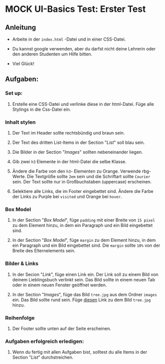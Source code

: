 # MOCK UI-Basics Test: Erster Test
## Anleitung

* Arbeite in der `index.html` -Datei und in einer CSS-Datei.

* Du kannst google verwenden, aber du darfst nicht deine Lehrerin oder den anderen Studenten um Hilfe bitten.

* Viel Glück! 

## Aufgaben:
### Set up:
1. Erstelle eine CSS-Datei und verlinke diese in der html-Datei. Füge alle Stylings in die Css-Datei ein.


### Inhalt stylen 
1. Der Text im Header sollte rechtsbündig und braun sein.

2. Der Text des dritten List-Items  in der Section  "_List_" soll blau sein.

3. Die Bilder in der Section "_Images_" sollten nebeneinander liegen.

4. Gib zwei `h3` Elemente in der html-Datei die selbe Klasse.

5. Ändere die Farbe von den `h3`- Elementen zu Orange. Verwende rbg-Werte. Die Textgröße sollte `2em` sein und die Schriftart sollte `Courier` sein. Der Text sollte nur in Großbuchstaben (uppercase) erscheinen.

6. Selektiere alle Links, die im Footer eingebettet sind. Ändere die Farbe der Links zu Purple bei `visited` und Orange bei `hover`.

### Box Model 
1. In der Section "_Box Model_", füge `padding` mit einer Breite von `15 pixel` zu dem Element hinzu, in dem ein Paragraph und ein Bild eingebettet sind.

2. In der Section "_Box Model_", füge `margin` zu dem Element hinzu, in dem ein Paragraph und ein Bild eingebettet sind. Die `margin` sollte `10%` von der Breite des Elternelements sein.


### Bilder & Links 
1. In der Secion "_Link_", füge einen Link ein. Der Link soll zu einem Bild von deinem Lieblingsbuch verlinkt sein. Das Bild sollte in einem neuen Tab oder in einem neuen Fenster geöffnet werden. 

2. In  der Section "_Images_", füge  das Bild  `tree.jpg` aus dem Ordner `images` ein. Das Bild sollte rund sein. Füge [diesen](https://caseytrees.org/tree-species/) Link zu dem Bild `tree.jpg` hinzu.

### Reihenfolge
1. Der Footer sollte unten auf der Seite erscheinen.

### Aufgaben erfolgreich erledigen: 
1. Wenn du fertig  mit allen Aufgaben bist, solltest du alle Items in der Section "_List_" durchstreichen. 